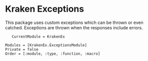 # Kraken Exceptions

This package uses custom exceptions which can be thrown or even catched. Exceptions are thrown when the responses
include errors.

```@meta
   CurrentModule = KrakenEx
```

```@autodocs
Modules = [KrakenEx.ExceptionsModule]
Private = false
Order = [:module, :type, :function, :macro]
```
